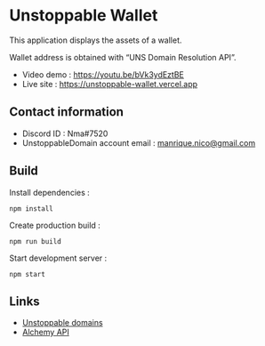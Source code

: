 # Unstoppable Wallet
This application displays the assets of a wallet.

Wallet address is obtained with “UNS Domain Resolution API”.

* Video demo : https://youtu.be/bVk3ydEztBE
* Live site : https://unstoppable-wallet.vercel.app

## Contact information

* Discord ID : Nma#7520
* UnstoppableDomain account email : manrique.nico@gmail.com

## Build

Install dependencies :
```
npm install
```

Create production build :
```
npm run build
```

Start development server :
```
npm start
```

## Links

* [Unstoppable domains](https://unstoppabledomains.com/) 
* [Alchemy API](https://docs.alchemy.com/alchemy/enhanced-apis/unstoppable-domains-apis)